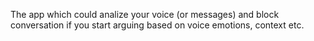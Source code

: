 The app which could analize your voice (or messages) and block conversation if you start arguing based on voice emotions, context etc.

